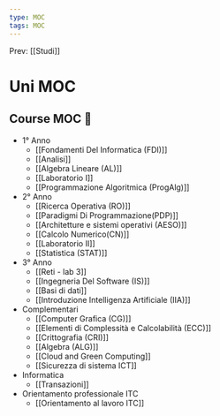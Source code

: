 ```yaml
---
type: MOC 
tags: MOC 
---
```


Prev: [[Studi]]

# Uni MOC

## Course MOC  📒
- 1° Anno
	- [[Fondamenti Del Informatica (FDI)]]
	- [[Analisi]]
	- [[Algebra Lineare (AL)]]
	- [[Laboratorio I]]
	- [[Programmazione Algoritmica (ProgAlg)]]
- 2° Anno
	- [[Ricerca Operativa (RO)]]
	- [[Paradigmi Di Programmazione(PDP)]]
	- [[Architetture e sistemi operativi (AESO)]]
	- [[Calcolo Numerico(CN)]]
	- [[Laboratorio II]]
	- [[Statistica (STAT)]]
- 3° Anno
	- [[Reti - lab 3]]
	- [[Ingegneria Del Software (IS)]]
	- [[Basi di dati]]
	- [[Introduzione Intelligenza Artificiale (IIA)]]
- Complementari
	- [[Computer Grafica (CG)]]
	- [[Elementi di Complessità e Calcolabilità (ECC)]]
	- [[Crittografia (CRI)]]
	- [[Algebra (ALG)]]
	- [[Cloud and Green Computing]]
	- [[Sicurezza di sistema ICT]]
- Informatica
	- [[Transazioni]]
- Orientamento professionale ITC
	- [[Orientamento al lavoro ITC]]
